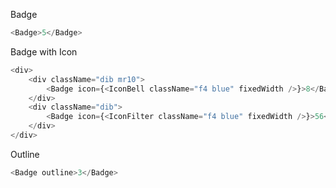 Badge

```js
<Badge>5</Badge>
```

Badge with Icon

```js
<div>
    <div className="dib mr10">
        <Badge icon={<IconBell className="f4 blue" fixedWidth />}>8</Badge>
    </div>
    <div className="dib">
        <Badge icon={<IconFilter className="f4 blue" fixedWidth />}>56</Badge>
    </div>
</div>
```

Outline

```js
<Badge outline>3</Badge>
```